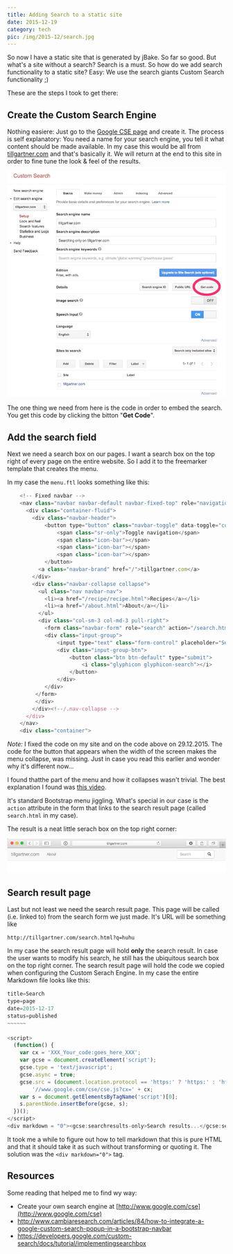 ```yaml
---
title: Adding Search to a static site
date: 2015-12-19
category: tech
pic: /img/2015-12/search.jpg
---
```


So now I have a static site that is generated by jBake. So far so good. But what's a site without a search? Search is a must. So how do we add search functionality to a static site? Easy: We use the search giants Custom Search functionality ;)

These are the steps I took to get there:

## Create the Custom Search Engine
Nothing easiere: Just go to the [Google CSE page](http://www.google.com/cse) and create it. The process is self explanatory: You need a name for your search engine, you tell it what content should be made available. In my case this would be all from [tillgartner.com](tillgartner.com) and that's basically it. We will return at the end to this site in order to fine tune the look & feel of the results.

![Google CSE administration](/img/2015-12-19_search_engine/Custom_Search_-_Basic.jpg)

The one thing we need from here is the code in order to embed the search. You get this code by clicking the bitton "**Get Code**".

## Add the search field 
Next we need a search box on our pages. I want a search box on the top right of every page on the entire website. So I add it to the freemarker template that creates the menu. 

In my case the `menu.ftl` looks something like this:

```javascript
	<!-- Fixed navbar -->
    <nav class="navbar navbar-default navbar-fixed-top" role="navigation">
      <div class="container-fluid">
        <div class="navbar-header">
            <button type="button" class="navbar-toggle" data-toggle="collapse" data-target=".navbar-collapse">
                <span class="sr-only">Toggle navigation</span>
                <span class="icon-bar"></span>
                <span class="icon-bar"></span>
                <span class="icon-bar"></span>
            </button>
          <a class="navbar-brand" href="/">tillgartner.com</a>
        </div>
        <div class="navbar-collapse collapse">
          <ul class="nav navbar-nav">
			<li><a href="/recipe/recipe.html">Recipes</a></li>
            <li><a href="/about.html">About</a></li>
          </ul>
		  <div class="col-sm-3 col-md-3 pull-right">
		  	<form class="navbar-form" role="search" action="/search.html">
		    <div class="input-group">
		    	<input type="text" class="form-control" placeholder="Search" name="q">
		        <div class="input-group-btn">
		        	<button class="btn btn-default" type="submit">
                    	<i class="glyphicon glyphicon-search"></i>
					</button>
		        </div>
		    </div>
		 </form>
		 </div>
        </div><!--/.nav-collapse -->
      </div>
    </nav>
    <div class="container">
```		

_Note:_ I fixed the code on my site and on the code above on 29.12.2015. The code for the button that appears when the width of the screen makes the menu collapse, was missing. Just in case you read this earlier and wonder why it's different now...

I found thatthe part of the menu and how it collapses wasn't trivial. The best explanation I found was [this video](https://bootstrapbay.com/blog/bootstrap-tutorial-navbar/).

It's standard Bootstrap menu jiggling. What's special in our case is the `action` attribute in the form that links to the search result page (called `search.html` in my case).

The result is a neat little serach box on the top right corner:

![Search box](/img/2015-12-19_search_engine/search_box.jpg)

## Search result page
Last but not least we need the search result page. This page will be called (i.e. linked to) from the search form we just made. It's URL will be something like 

```
http://tillgartner.com/search.html?q=huhu
```

In my case the search result page will hold **only** the search result. In case the user wants to modify his search, he still has the ubiquitous search box on the top right corner.
The search result page will hold the code we copied when configuring the Custom Serach Engine. In my case the entire Markdown file looks like this:

```javascript
title=Search
type=page
date=2015-12-17
status=published
~~~~~~

<script>
  (function() {
    var cx = 'XXX_Your_code:goes_here_XXX';
    var gcse = document.createElement('script');
    gcse.type = 'text/javascript';
    gcse.async = true;
    gcse.src = (document.location.protocol == 'https:' ? 'https:' : 'http:') +
        '//www.google.com/cse/cse.js?cx=' + cx;
    var s = document.getElementsByTagName('script')[0];
    s.parentNode.insertBefore(gcse, s);
  })();
</script>
<div markdown = "0"><gcse:searchresults-only>Search results...</gcse:searchresults-only></div>
```

It took me a while to figure out how to tell markdown that this is pure HTML and that it should take it as such without transforming or quoting it. The solution was the `<div markdown="0">` tag.

## Resources

Some reading that helped me to find wy way:

* Create your own search engine at [http://www.google.com/cse](http://www.google.com/cse)
* http://www.cambiaresearch.com/articles/84/how-to-integrate-a-google-custom-search-popup-in-a-bootstrap-navbar
* https://developers.google.com/custom-search/docs/tutorial/implementingsearchbox

